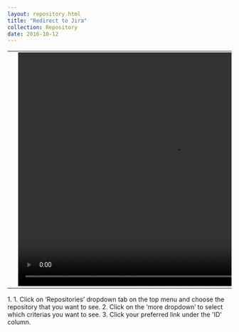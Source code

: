 ```yaml
---
layout: repository.html
title: "Redirect to Jira"
collection: Repository
date: 2016-10-12
---
```


<table>
<tr>
<td width="50px"></td>
<td width="700px">
<video width="700" height="525" controls>
	<source src="/assets/video/Repo/how_to_redirect_to_jira.mp4" type="video/mp4">
	Your browser does not support the video tag.
</video>
</td>
<td width="50px"></td>
</tr>
</table>
1.	1.	Click on ‘Repositories’ dropdown tab on the top menu and choose the repository that you want to see.
2.	Click on the ‘more dropdown’ to select which criterias you want to see.
3.	Click your preferred link under the 'ID' column.
